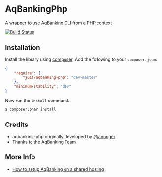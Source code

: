 AqBankingPhp
============

A wrapper to use AqBanking CLI from a PHP context

[![Build Status](https://travis-ci.org/Mestrona/aqbanking-php.svg?branch=master)](https://travis-ci.org/Mestrona/aqbanking-php/)

Installation
------------

Install the library using [composer][1]. Add the following to your `composer.json`:

```json
{
    "require": {
        "juit/aqbanking-php": "dev-master"
    },
    "minimum-stability": "dev"
}
```

Now run the `install` command.

```sh
$ composer.phar install
```

[1]: http://getcomposer.org/

Credits
-------

* aqbanking-php originally developed by [@janunger](https://github.com/janunger/)
* Thanks to the AqBanking Team

More Info
---------

* [How to setup AqBanking on a shared hosting](https://serverfault.com/questions/942701/how-to-install-a-binary-package-on-a-shared-hosting-for-example-aqbanking-or-m)
